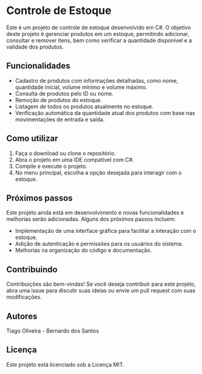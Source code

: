 # Controle de Estoque

Este é um projeto de controle de estoque desenvolvido em C#. O objetivo deste projeto é gerenciar produtos em um estoque, permitindo adicionar, consultar e remover itens, bem como verificar a quantidade disponível e a validade dos produtos.

## Funcionalidades

- Cadastro de produtos com informações detalhadas, como nome, quantidade inicial, volume mínimo e volume máximo.
- Consulta de produtos pelo ID ou nome.
- Remoção de produtos do estoque.
- Listagem de todos os produtos atualmente no estoque.
- Verificação automática da quantidade atual dos produtos com base nas movimentações de entrada e saída.

## Como utilizar

1. Faça o download ou clone o repositório.
2. Abra o projeto em uma IDE compatível com C#.
3. Compile e execute o projeto.
4. No menu principal, escolha a opção desejada para interagir com o estoque.

## Próximos passos

Este projeto ainda está em desenvolvimento e novas funcionalidades e melhorias serão adicionadas. Alguns dos próximos passos incluem:

- Implementação de uma interface gráfica para facilitar a interação com o estoque.
- Adição de autenticação e permissões para os usuários do sistema.
- Melhorias na organização do código e documentação.

## Contribuindo

Contribuições são bem-vindas! Se você deseja contribuir para este projeto, abra uma issue para discutir suas ideias ou envie um pull request com suas modificações.

## Autores

Tiago Oliveira - Bernardo dos Santos

## Licença

Este projeto está licenciado sob a Licença MIT.

